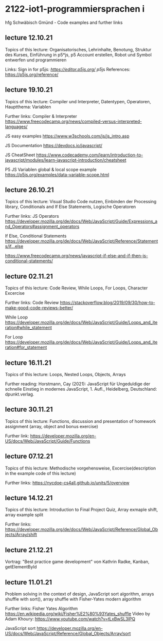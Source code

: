 # 2122-iot1-programmiersprachen i
hfg Schwäbisch Gmünd - Code examples and further links

## lecture 12.10.21
Topics of this lecture:
Organisatorisches, Lehrinhalte, Benotung, Struktur des Kurses, Einführung in p5*js, p5 Account erstellen, Robot und Symbol entwerfen und programmieren

Links:
Sign in for p5*js: https://editor.p5js.org/
p5*js References: https://p5js.org/reference/

## lecture 19.10.21
Topics of this lecture:
Compiler und Interpreter, Datentypen, Operatoren, Hauptthema: Variablen

Further links:
Compiler & Interpreter
https://www.freecodecamp.org/news/compiled-versus-interpreted-languages/

JS easy examples
https://www.w3schools.com/js/js_intro.asp

JS Documentation
https://devdocs.io/javascript/

JS CheatSheet
https://www.codecademy.com/learn/introduction-to-javascript/modules/learn-javascript-introduction/cheatsheet

P5 JS Variablen global & local scope example
https://p5js.org/examples/data-variable-scope.html


## lecture 26.10.21
Topics of this lecture:
Visual Studio Code nutzen, Einbinden der Processing library, Conditionals and If Else Statements, Logische Operatoren

Further links:
JS Operators
https://developer.mozilla.org/de/docs/Web/JavaScript/Guide/Expressions_and_Operators#assignment_operators

If Else, Conditional Statements
https://developer.mozilla.org/de/docs/Web/JavaScript/Reference/Statements/if...else

https://www.freecodecamp.org/news/javascript-if-else-and-if-then-js-conditional-statements/


## lecture 02.11.21
Topics of this lecture: Code Review, While Loops, For Loops, Character Excercise

Further links:
Code Review
https://stackoverflow.blog/2019/09/30/how-to-make-good-code-reviews-better/

While Loop
https://developer.mozilla.org/de/docs/Web/JavaScript/Guide/Loops_and_iteration#while_statement

For Loop
https://developer.mozilla.org/de/docs/Web/JavaScript/Guide/Loops_and_iteration#for_statement

## lecture 16.11.21
Topics of this lecture: Loops, Nested Loops, Objects, Arrays

Further reading:
Horstmann, Cay (2021): JavaScript für Ungeduldige der schnelle Einstieg in modernes JavaScript, 1. Aufl., Heidelberg, Deutschland: dpunkt.verlag.

## lecture 30.11.21
Topics of this lecture: Functions, discussion and presentation of homework assignment (array, object and bonus exercise)  

Further link:
https://developer.mozilla.org/en-US/docs/Web/JavaScript/Guide/Functions

## lecture 07.12.21
Topics of this lecture: Methodische vorgehensweise, Excercise(description in the example code of this lecture)

Further links:
https://nycdoe-cs4all.github.io/units/5/overview

## lecture 14.12.21
Topics of this lecture: Introduction to Final Project Quiz, Array exmaple shift, array example split

Further links:
https://developer.mozilla.org/de/docs/Web/JavaScript/Reference/Global_Objects/Array/shift

## lecture 21.12.21
Vortrag: "Best practice game development" von Kathrin Radke, Kanban, getElementById  

## lecture 11.01.21
Problem solving in the context of design, JavaScript sort algorithm, arrays shuffle with sort(), array shuffle with Fisher-Yates modern algorithm

Further links:
Fisher Yates Algorithm
https://en.wikipedia.org/wiki/Fisher%E2%80%93Yates_shuffle
Video by Adam Khoury: https://www.youtube.com/watch?v=tLxBwSL3lPQ

JavaScript sort
https://developer.mozilla.org/en-US/docs/Web/JavaScript/Reference/Global_Objects/Array/sort
